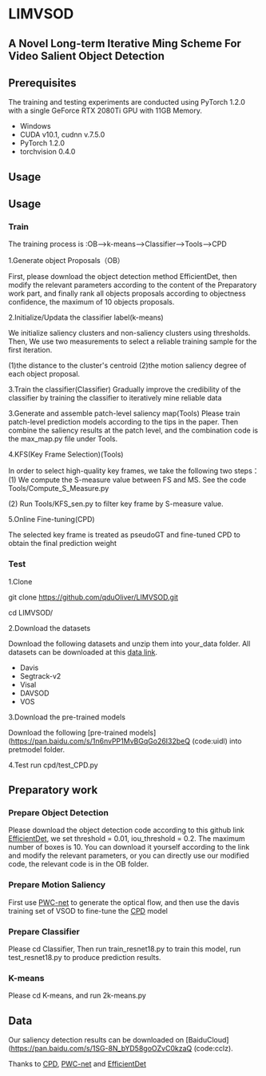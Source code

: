 # LIMVSOD
## A Novel Long-term Iterative Ming Scheme For Video Salient Object Detection

## Prerequisites
The training and testing experiments are conducted using PyTorch 1.2.0 with a single GeForce RTX 2080Ti GPU with 11GB Memory.
* Windows
* CUDA v10.1, cudnn v.7.5.0
* PyTorch 1.2.0
* torchvision 0.4.0

## Usage


## Usage

### Train
The training process is :OB-->k-means-->Classifier-->Tools-->CPD

1.Generate object Proposals（OB）

First,  please download the object detection method EfficientDet, then modify the relevant parameters according to the content of the Preparatory work part, and finally rank all objects proposals according to objectness confidence, the maximum of 10 objects proposals.

2.Initialize/Updata the classifier label(k-means)

We initialize saliency clusters and non-saliency clusters using thresholds. Then, We use two measurements to select a reliable training sample for the first iteration.


(1)the distance to the cluster's centroid (2)the motion saliency degree of each object proposal.

3.Train the classifier(Classifier)
Gradually improve the credibility of the classifier by training the classifier to iteratively mine reliable data


3.Generate and assemble patch-level saliency map(Tools)
Please train patch-level prediction models according to the tips in the paper. Then combine the saliency results at the patch level, and the combination code is the max_map.py file under Tools.

4.KFS(Key Frame Selection)(Tools)

In order to select high-quality key frames, we take the following two steps：
(1) We compute the S-measure value between FS and MS. See the code Tools/Compute_S_Measure.py

(2) Run Tools/KFS_sen.py to filter key frame by S-measure value.

5.Online Fine-tuning(CPD)

The selected key frame is treated as pseudoGT and fine-tuned CPD to obtain the final prediction weight


### Test
1.Clone

git clone https://github.com/qduOliver/LIMVSOD.git

cd LIMVSOD/

2.Download the datasets

Download the following datasets and unzip them into your_data folder.
All datasets can be downloaded at this [data link](http://dpfan.net/news/).

* Davis
* Segtrack-v2
* Visal
* DAVSOD
* VOS

3.Download the pre-trained models

Download the following [pre-trained models](https://pan.baidu.com/s/1n6nvPP1MvBGqGo26I32beQ (code:uidl) into pretmodel folder. 

4.Test
run cpd/test_CPD.py

## Preparatory work
### Prepare Object Detection
Please download the object detection code according to this github link [EfficientDet](https://github.com/zylo117/Yet-Another-EfficientDet-Pytorch), we set threshold = 0.01, iou_threshold = 0.2. The maximum number of boxes is 10.
You can download it yourself according to the link and modify the relevant parameters, or you can directly use our modified code, the relevant code is in the OB folder.
### Prepare Motion Saliency
First use [PWC-net](https://github.com/sniklaus/pytorch-pwc) to generate the optical flow, and then use the davis training set of VSOD to fine-tune the [CPD](https://github.com/wuzhe71/CPD) model
### Prepare Classifier
Please cd Classifier, Then run train_resnet18.py to train this model, run test_resnet18.py to produce prediction results.
### K-means
Please cd K-means, and run 2k-means.py 

## Data
Our saliency detection results can be downloaded on [BaiduCloud](https://pan.baidu.com/s/1SG-8N_bYD58goOZvC0kzaQ (code:cclz). 


Thanks to [CPD](https://github.com/wuzhe71/CPD), [PWC-net](https://github.com/sniklaus/pytorch-pwc) and [EfficientDet](https://github.com/zylo117/Yet-Another-EfficientDet-Pytorch)

